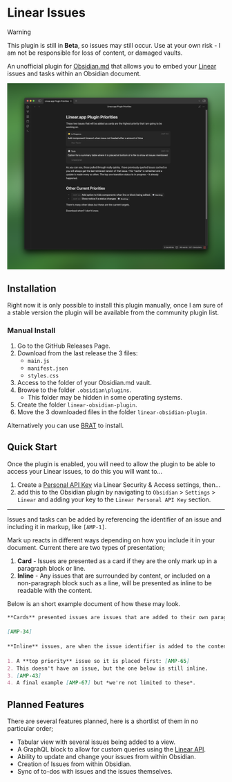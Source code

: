 # Linear Issues

> [!WARNING]
> This plugin is still in **Beta**, so issues may still occur. Use at your own risk - I am not be responsible for loss of content, or damaged vaults.

An unofficial plugin for [Obsidian.md](http://obsidian.md) that allows you to embed your [Linear](https://linear.app) issues and tasks within an Obsidian document.

![](./screenshot.png)

## Installation

Right now it is only possible to install this plugin manually, once I am sure of a stable version the plugin will be available from the community plugin list.

### Manual Install

1. Go to the GitHub Releases Page.
2. Download from the last release the 3 files:
    - `main.js`
    - `manifest.json`
    - `styles.css`
3. Access to the folder of your Obsidian.md vault.
4. Browse to the folder `.obsidian\plugins`.
    - This folder may be hidden in some operating systems.
5. Create the folder `linear-obsidian-plugin`.
6. Move the 3 downloaded files in the folder `linear-obsidian-plugin`.

Alternatively you can use [BRAT](https://github.com/TfTHacker/obsidian42-brat/tree/main) to install.

## Quick Start

Once the plugin is enabled, you will need to allow the plugin to be able to access your Linear issues, to do this you will want to...

1. Create a [Personal API Key](https://linear.app/settings/account/security) via Linear Security & Access settings, then...
2. add this to the Obsidian plugin by navigating to `Obsidian` > `Settings` > `Linear` and adding your key to the `Linear Personal API Key` section.

---

Issues and tasks can be added by referencing the identifier of an issue and including it in markup, like `[AMP-1]`.

Mark up reacts in different ways depending on how you include it in your document. Current there are two types of presentation;

1. **Card** - Issues are presented as a card if they are the only mark up in a paragraph block or line.
2. **Inline** - Any issues that are surrounded by content, or included on a non-paragraph block such as a line, will be presented as inline to be readable with the content.

Below is an short example document of how these may look.

```md
**Cards** presented issues are issues that are added to their own paragraph and provide a larger view of the issue. This is especially useful when you want to display an issue with some prominence and have larger click footprint. Below is an example of how that is included.

[AMP-34]

**Inline** issues, are when the issue identifier is added to the content. Be in it as part of a paragraph, list or some other block of content. For example [AMP-56] would render as an inline issue. And the below items in the list would contain inline issues;

1. A **top priority** issue so it is placed first: [AMP-65]
2. This doesn't have an issue, but the one below is still inline.
3. [AMP-43]
4. A final example [AMP-67] but *we're not limited to these*.
```

## Planned Features

There are several features planned, here is a shortlist of them in no particular order;

- Tabular view with several issues being added to a view.
- A GraphQL block to allow for custom queries using the [Linear API](https://developers.linear.app/docs/graphql/working-with-the-graphql-api).
- Ability to update and change your issues from within Obsidian.
- Creation of Issues from within Obsidian.
- Sync of to-dos with issues and the issues themselves.

